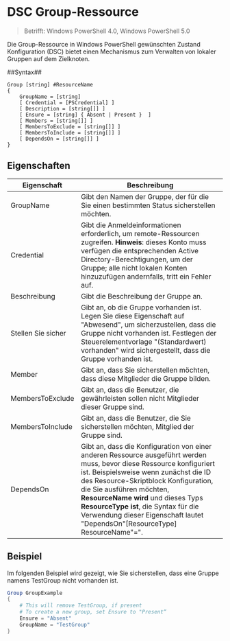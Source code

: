 # DSC Group-Ressource

> Betrifft: Windows PowerShell 4.0, Windows PowerShell 5.0

Die Group-Ressource in Windows PowerShell gewünschten Zustand Konfiguration (DSC) bietet einen Mechanismus zum Verwalten von lokaler Gruppen auf dem Zielknoten.

##Syntax##
```
Group [string] #ResourceName
{
    GroupName = [string]
    [ Credential = [PSCredential] ]
    [ Description = [string[]] ]
    [ Ensure = [string] { Absent | Present }  ]
    [ Members = [string[]] ]
    [ MembersToExclude = [string[]] ]
    [ MembersToInclude = [string[]] ]
    [ DependsOn = [string[]] ]
}
```

## Eigenschaften

|  Eigenschaft  |  Beschreibung   | 
|---|---| 
| GroupName| Gibt den Namen der Gruppe, der für die Sie einen bestimmten Status sicherstellen möchten.| 
| Credential| Gibt die Anmeldeinformationen erforderlich, um remote-Ressourcen zugreifen. **Hinweis**: dieses Konto muss verfügen die entsprechenden Active Directory-Berechtigungen, um der Gruppe; alle nicht lokalen Konten hinzuzufügen andernfalls, tritt ein Fehler auf.
| Beschreibung| Gibt die Beschreibung der Gruppe an.| 
| Stellen Sie sicher| Gibt an, ob die Gruppe vorhanden ist. Legen Sie diese Eigenschaft auf "Abwesend", um sicherzustellen, dass die Gruppe nicht vorhanden ist. Festlegen der Steuerelementvorlage "(Standardwert) vorhanden" wird sichergestellt, dass die Gruppe vorhanden ist.| 
| Member| Gibt an, dass Sie sicherstellen möchten, dass diese Mitglieder die Gruppe bilden.| 
| MembersToExclude| Gibt an, dass die Benutzer, die gewährleisten sollen nicht Mitglieder dieser Gruppe sind.| 
| MembersToInclude| Gibt an, dass die Benutzer, die Sie sicherstellen möchten, Mitglied der Gruppe sind.| 
| DependsOn | Gibt an, dass die Konfiguration von einer anderen Ressource ausgeführt werden muss, bevor diese Ressource konfiguriert ist. Beispielsweise wenn zunächst die ID des Resource-Skriptblock Konfiguration, die Sie ausführen möchten, __ResourceName wird__ und dieses Typs __ResourceType ist__, die Syntax für die Verwendung dieser Eigenschaft lautet "DependsOn"[ResourceType] ResourceName"=".| 

## Beispiel

Im folgenden Beispiel wird gezeigt, wie Sie sicherstellen, dass eine Gruppe namens TestGroup nicht vorhanden ist. 

```powershell
Group GroupExample
{
    # This will remove TestGroup, if present
    # To create a new group, set Ensure to "Present“
    Ensure = "Absent"
    GroupName = "TestGroup"
}
```
